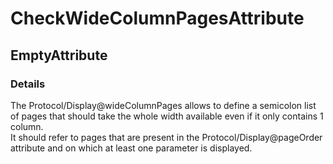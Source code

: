 ﻿---  
uid: Validator_1_29_1  
---

# CheckWideColumnPagesAttribute

## EmptyAttribute

### Details

The Protocol\/Display@wideColumnPages allows to define a semicolon list of pages that should take the whole width available even if it only contains 1 column.  
It should refer to pages that are present in the Protocol\/Display@pageOrder attribute and on which at least one parameter is displayed.
